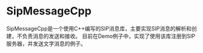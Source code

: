 # SipMessageCpp
SipMessageCpp是一个使用C++编写的SIP消息库，主要实现SIP消息的解析和创建，不负责消息的发送和接收。
目前在Demo例子中，实现了使用该库注册到SIP服务器，并发送文字消息的例子。